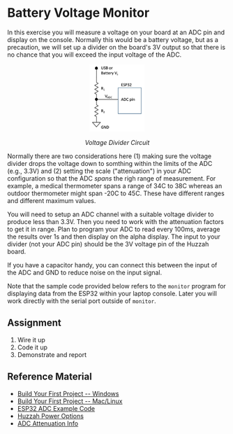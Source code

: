 # Battery Voltage Monitor

In this exercise you will measure a voltage on your board at an ADC
pin and display on the console.  Normally this would be a
battery voltage, but as a precaution, we will set up a divider on the
board's 3V output so that there is no chance that you will exceed the
input voltage of the ADC.

<p align="center">
<img src="/docs/images/battdivider.jpg" width="25%">
</p>
<p align="center">
<i>Voltage Divider Circuit</i>
</p>

Normally there are two considerations here (1) making sure the voltage
divider drops the voltage down to somthing within the limits of the
ADC (e.g., 3.3V) and (2) setting the scale ("attenuation") in your ADC
configuration so that the ADC *spans* the righ range of
measurement. For example, a medical thermometer spans a range of 34C
to 38C whereas an outdoor thermometer might span -20C to 45C. These
have different ranges and different maximum values.

You will need to setup an ADC channel with a suitable voltage divider
to produce less than 3.3V. Then you need to work with the attenuation
factors to get it in range. Plan to program your ADC to read every
100ms, average the results over 1s and then display on the alpha
display. The input to your divider (not your ADC pin) should be the 3V
voltage pin of the Huzzah board.

If you have a capacitor handy, you can connect this between the input
of the ADC and GND to reduce noise on the input signal.

Note that the sample code provided below refers to the `monitor`
program for displaying data from the ESP32 within your laptop
console. Later you will work directly with the serial port outside of
`monitor`.

## Assignment
1. Wire it up
2. Code it up
3. Demonstrate and report

## Reference Material
- [Build Your First Project -- Windows](https://docs.espressif.com/projects/esp-idf/en/latest/esp32/get-started/windows-setup.html#get-started-windows-first-steps)
- [Build Your First Project -- Mac/Linux](https://docs.espressif.com/projects/esp-idf/en/latest/esp32/get-started/linux-macos-setup.html#get-started-linux-macos-first-steps)
- [ESP32 ADC Example Code](https://github.com/espressif/esp-idf/tree/master/examples/peripherals/adc/oneshot_read)
- [Huzzah Power Options](/docs/utilities/docs/powering-esp.md)
- [ADC Attenuation Info](/docs/briefs/docs/adc-brief.md)
